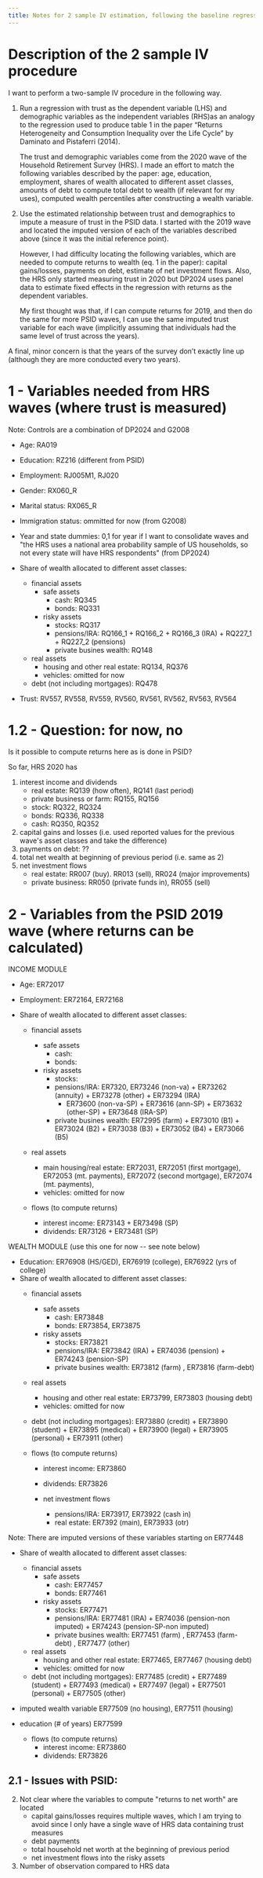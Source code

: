 ```yaml
---
title: Notes for 2 sample IV estimation, following the baseline regression from "Returns Heterogeneity and Consumption Inequality over the life cycle"
---
```


# Description of the 2 sample IV procedure 

I want to perform a two-sample IV procedure in the following way.

1. Run a regression with trust as the dependent variable (LHS) and demographic variables as the independent variables (RHS)as an analogy to the regression used to produce table 1 in the paper “Returns Heterogeneity and Consumption Inequality over the Life Cycle”  by Daminato and Pistaferri (2014). 

	The trust and demographic variables come from the 2020 wave of the Household Retirement Survey (HRS). I made an effort to match the following variables described by the paper: age, education, employment, shares of wealth allocated to different asset classes, amounts of debt to compute total debt to wealth (if relevant for my uses), computed wealth percentiles after constructing a wealth variable. 

2. Use the estimated relationship between trust and demographics to impute a measure of trust in the PSID data. I started with the 2019 wave and located the imputed version of each of the variables described above (since it was the initial reference point).

	However, I had difficulty locating the following variables, which are needed to compute returns to wealth (eq. 1 in the paper): capital gains/losses, payments on debt, estimate of net investment flows. Also, the HRS only started measuring trust in 2020 but DP2024 uses panel data to estimate fixed effects in the regression with returns as the dependent variables.  

	My first thought was that, if I can compute returns for 2019, and then do the same for more PSID waves, I can use the same imputed trust variable for each wave (implicitly assuming that individuals had the same level of trust across the years). 

A final, minor concern is that the years of the survey don’t exactly line up (although they are more conducted every two years). 

# 1 - Variables needed from HRS waves (where trust is measured)

Note: Controls are a combination of DP2024 and G2008

* Age: RA019
* Education: RZ216 (different from PSID)
* Employment: RJ005M1, RJ020
* Gender: RX060_R
* Marital status: RX065_R 
* Immigration status: ommitted for now (from G2008)
* Year and state dummies: 0,1 for year if I want to consolidate waves and "the HRS uses a national area probability sample of US households, so not every state will have HRS respondents" (from DP2024)
* Share of wealth allocated to different asset classes: 
    * financial assets
        * safe assets
            * cash: RQ345
            * bonds: RQ331
        * risky assets
            * stocks: RQ317
            * pensions/IRA: RQ166_1 + RQ166_2 + RQ166_3 (IRA) + RQ227_1 + RQ227_2 (pensions)
            * private busines wealth: RQ148
    * real assets
        * housing and other real estate: RQ134, RQ376
        * vehicles: omitted for now
    * debt (not including mortgages): RQ478

* Trust: RV557, RV558, RV559, RV560, RV561, RV562, RV563, RV564


# 1.2 - Question: for now, no
Is it possible to compute returns here as is done in PSID?

So far, HRS 2020 has
1. interest income and dividends
    * real estate: RQ139 (how often), RQ141 (last period)
    * private business or farm: RQ155, RQ156
    * stock: RQ322, RQ324
    * bonds: RQ336, RQ338 
    * cash: RQ350, RQ352
2. capital gains and losses (i.e. used reported values for the previous wave's asset classes and take the difference)
3. payments on debt: ??
4. total net wealth at beginning of previous period (i.e. same as 2)
5. net investment flows
    * real estate: RR007 (buy). RR013 (sell), RR024 (major improvements)
    * private business: RR050 (private funds in), RR055 (sell) 

    

# 2 - Variables from the PSID 2019 wave (where returns can be calculated)

INCOME MODULE
* Age: ER72017
* Employment: ER72164, ER72168

* Share of wealth allocated to different asset classes: 
    * financial assets
        * safe assets
            * cash: 
            * bonds: 
        * risky assets
            * stocks: 
            * pensions/IRA: ER7320, ER73246 (non-va) + ER73262 (annuity) + ER73278 (other) + ER73294 (IRA)
                * ER73600 (non-va-SP) + ER73616 (ann-SP) + ER73632 (other-SP) + ER73648 (IRA-SP)
            * private busines wealth: ER72995 (farm) + ER73010 (B1) + ER73024 (B2) + ER73038 (B3) + ER73052 (B4) + ER73066 (B5)
    * real assets
        * main housing/real estate: ER72031, ER72051 (first mortgage), ER72053 (mt. payments),  ER72072 (second mortgage), ER72074 (mt. payments),  
        * vehicles: omitted for now
    
    * flows (to compute returns)
        * interest income: ER73143 + ER73498 (SP)
        * dividends: ER73126 + ER73481 (SP) 


WEALTH MODULE (use this one for now -- see note below)
* Education: ER76908 (HS/GED), ER76919 (college), ER76922 (yrs of college)
* Share of wealth allocated to different asset classes: 
    * financial assets
        * safe assets
            * cash: ER73848
            * bonds: ER73854, ER73875
        * risky assets
            * stocks: ER73821
            * pensions/IRA: ER73842 (IRA) + ER74036 (pension) + ER74243 (pension-SP)
            * private busines wealth: ER73812 (farm) , ER73816 (farm-debt)
    * real assets
        * housing and other real estate: ER73799, ER73803 (housing debt)
        * vehicles: omitted for now
    * debt (not including mortgages): ER73880 (credit) + ER73890 (student) + ER73895 (medical) + ER73900 (legal) + ER73905 (personal) + ER73911 (other)
    
    * flows (to compute returns)
        * interest income: ER73860
        * dividends: ER73826

        * net investment flows
            * pensions/IRA: ER73917, ER73922 (cash in)
            * real estate: ER7392 (main), ER73933 (otr) 

Note: There are imputed versions of these variables starting on ER77448

* Share of wealth allocated to different asset classes: 
    * financial assets
        * safe assets
            * cash: ER77457
            * bonds: ER77461
        * risky assets
            * stocks: ER77471
            * pensions/IRA: ER77481 (IRA) + ER74036 (pension-non imputed) + ER74243 (pension-SP-non imputed)
            * private busines wealth: ER77451 (farm) , ER77453 (farm-debt) , ER77477 (other)
    * real assets
        * housing and other real estate: ER77465, ER77467 (housing debt)
        * vehicles: omitted for now
    * debt (not including mortgages): ER77485 (credit) + ER77489 (student) + ER77493 (medical) + ER77497 (legal) + ER77501 (personal) + ER77505 (other)
    
* imputed wealth variable ER77509 (no housing), ER77511 (housing)
* education (# of years) ER77599

    * flows (to compute returns)
        * interest income: ER73860
        * dividends: ER73826

## 2.1 - Issues with PSID:

2. Not clear where the variables to compute "returns to net worth" are located
    * capital gains/losses requires multiple waves, which I am trying to avoid since I only have a single wave of HRS data containing trust measures
    * debt payments
    * total household net worth at the beginning of previous period
    * net investment flows into the risky assets
3. Number of observation compared to HRS data
